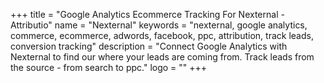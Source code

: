 +++
title = "Google Analytics Ecommerce Tracking For Nexternal - Attributio"
name = "Nexternal"
keywords = "nexternal, google analytics, commerce, ecommerce, adwords, facebook, ppc, attribution, track leads, conversion tracking"
description = "Connect Google Analytics with Nexternal to find our where your leads are coming from. Track leads from the source - from search to ppc."
logo = ""
+++
